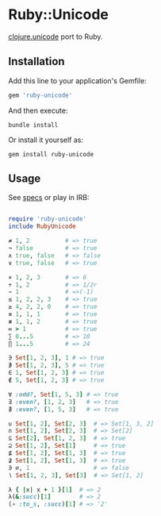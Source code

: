 # Ruby::Unicode

[clojure.unicode](https://github.com/tonsky/clojure.unicode) port to Ruby.

## Installation

Add this line to your application's Gemfile:

```ruby
gem 'ruby-unicode'
```

And then execute:

```
bundle install
```

Or install it yourself as:

```
gem install ruby-unicode
```

## Usage

See [specs](spec/ruby_unicode_spec.rb) or play in IRB:

```ruby

require 'ruby-unicode'
include RubyUnicode

≠ 1, 2          # => true
¬ false         # => true
∧ true, false   # => false
∨ true, false   # => true

× 1, 2, 3       # => 6
÷ 1, 2          # => 1/2r
− 1             # =>(-1)
≤ 1, 2, 2, 3    # => true
≥ 4, 2, 2, 0    # => true
≡ 1, 1, 1       # => true
≢ 1, 1, 2       # => true
∞ > 1           # => true
∑ 0...5         # => 10
∏ 1...5         # => 24

∋ Set[1, 2, 3], 1 # => true
∌ Set[1, 2, 3], 5 # => true
∈ 1, Set[1, 2, 3] # => true
∉ 5, Set[1, 2, 3] # => true

∀ :odd?, Set[1, 5, 3] # => true
∃ :even?, [1, 2, 3]   # => true
∄ :even?, [1, 5, 3]   # => true

∪ Set[1, 2], Set[2, 3]  # => Set[1, 3, 2]
∩ Set[1, 2], Set[2, 3]  # => Set[2]
⊆ Set[2], Set[1, 2, 3]  # => true
⊇ Set[1, 2], Set[1]     # => true
⊈ Set[1, 2], Set[1, 3]  # => true
⊉ Set[1, 2], Set[1, 3]  # => true
∋ ∅, 1                  # => false
∖ Set[1, 2, 3], Set[3]  # => Set[1, 2]

λ { |x| x + 1 }[1]  # => 2
λ(&:succ)[1]        # => 2
(∘ :to_s, :succ)[1] # => '2'
```
